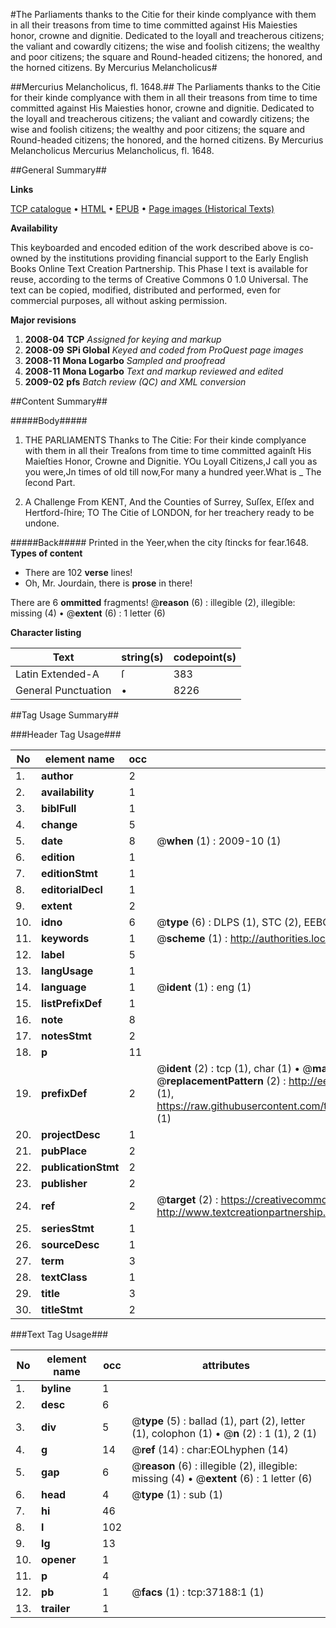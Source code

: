 #The Parliaments thanks to the Citie for their kinde complyance with them in all their treasons from time to time committed against His Maiesties honor, crowne and dignitie. Dedicated to the loyall and treacherous citizens; the valiant and cowardly citizens; the wise and foolish citizens; the wealthy and poor citizens; the square and Round-headed citizens; the honored, and the horned citizens. By Mercurius Melancholicus#

##Mercurius Melancholicus, fl. 1648.##
The Parliaments thanks to the Citie for their kinde complyance with them in all their treasons from time to time committed against His Maiesties honor, crowne and dignitie. Dedicated to the loyall and treacherous citizens; the valiant and cowardly citizens; the wise and foolish citizens; the wealthy and poor citizens; the square and Round-headed citizens; the honored, and the horned citizens. By Mercurius Melancholicus
Mercurius Melancholicus, fl. 1648.

##General Summary##

**Links**

[TCP catalogue](http://www.ota.ox.ac.uk/tcp/)  • 
[HTML](http://tei.it.ox.ac.uk/tcp/Texts-HTML/free/A56/A56427.html)  • 
[EPUB](http://tei.it.ox.ac.uk/tcp/Texts-EPUB/free/A56/A56427.epub) • 
[Page images (Historical Texts)](https://data.historicaltexts.jisc.ac.uk/view?pubId=eebo-99832714e&pageId=eebo-99832714e-37188-1)

**Availability**

This keyboarded and encoded edition of the
	       work described above is co-owned by the institutions
	       providing financial support to the Early English Books
	       Online Text Creation Partnership. This Phase I text is
	       available for reuse, according to the terms of Creative
	       Commons 0 1.0 Universal. The text can be copied,
	       modified, distributed and performed, even for
	       commercial purposes, all without asking permission.

**Major revisions**

1. __2008-04__ __TCP__ *Assigned for keying and markup*
1. __2008-09__ __SPi Global__ *Keyed and coded from ProQuest page images*
1. __2008-11__ __Mona Logarbo__ *Sampled and proofread*
1. __2008-11__ __Mona Logarbo__ *Text and markup reviewed and edited*
1. __2009-02__ __pfs__ *Batch review (QC) and XML conversion*

##Content Summary##

#####Body#####

1. THE PARLIAMENTS Thanks to The Citie: For their kinde complyance with them in all their Treaſons from time to time committed againſt His Maieſties Honor, Crowne and Dignitie.
YOu Loyall Citizens,J call you as you were,Jn times of old till now,For many a hundred yeer.What is 
    _ The ſecond Part.

1. A Challenge From KENT, And the Counties of Surrey, Suſſex, Eſſex and Hertford-ſhire; TO The Citie of LONDON, for her treachery ready to be undone.

#####Back#####
Printed in the Yeer,when the city ſtincks for fear.1648.
**Types of content**

  * There are 102 **verse** lines!
  * Oh, Mr. Jourdain, there is **prose** in there!

There are 6 **ommitted** fragments! 
 @__reason__ (6) : illegible (2), illegible: missing (4)  •  @__extent__ (6) : 1 letter (6)

**Character listing**


|Text|string(s)|codepoint(s)|
|---|---|---|
|Latin Extended-A|ſ|383|
|General Punctuation|•|8226|

##Tag Usage Summary##

###Header Tag Usage###

|No|element name|occ|attributes|
|---|---|---|---|
|1.|__author__|2||
|2.|__availability__|1||
|3.|__biblFull__|1||
|4.|__change__|5||
|5.|__date__|8| @__when__ (1) : 2009-10 (1)|
|6.|__edition__|1||
|7.|__editionStmt__|1||
|8.|__editorialDecl__|1||
|9.|__extent__|2||
|10.|__idno__|6| @__type__ (6) : DLPS (1), STC (2), EEBO-CITATION (1), PROQUEST (1), VID (1)|
|11.|__keywords__|1| @__scheme__ (1) : http://authorities.loc.gov/ (1)|
|12.|__label__|5||
|13.|__langUsage__|1||
|14.|__language__|1| @__ident__ (1) : eng (1)|
|15.|__listPrefixDef__|1||
|16.|__note__|8||
|17.|__notesStmt__|2||
|18.|__p__|11||
|19.|__prefixDef__|2| @__ident__ (2) : tcp (1), char (1)  •  @__matchPattern__ (2) : ([0-9\-]+):([0-9IVX]+) (1), (.+) (1)  •  @__replacementPattern__ (2) : http://eebo.chadwyck.com/downloadtiff?vid=$1&page=$2 (1), https://raw.githubusercontent.com/textcreationpartnership/Texts/master/tcpchars.xml#$1 (1)|
|20.|__projectDesc__|1||
|21.|__pubPlace__|2||
|22.|__publicationStmt__|2||
|23.|__publisher__|2||
|24.|__ref__|2| @__target__ (2) : https://creativecommons.org/publicdomain/zero/1.0/ (1), http://www.textcreationpartnership.org/docs/. (1)|
|25.|__seriesStmt__|1||
|26.|__sourceDesc__|1||
|27.|__term__|3||
|28.|__textClass__|1||
|29.|__title__|3||
|30.|__titleStmt__|2||


###Text Tag Usage###

|No|element name|occ|attributes|
|---|---|---|---|
|1.|__byline__|1||
|2.|__desc__|6||
|3.|__div__|5| @__type__ (5) : ballad (1), part (2), letter (1), colophon (1)  •  @__n__ (2) : 1 (1), 2 (1)|
|4.|__g__|14| @__ref__ (14) : char:EOLhyphen (14)|
|5.|__gap__|6| @__reason__ (6) : illegible (2), illegible: missing (4)  •  @__extent__ (6) : 1 letter (6)|
|6.|__head__|4| @__type__ (1) : sub (1)|
|7.|__hi__|46||
|8.|__l__|102||
|9.|__lg__|13||
|10.|__opener__|1||
|11.|__p__|4||
|12.|__pb__|1| @__facs__ (1) : tcp:37188:1 (1)|
|13.|__trailer__|1||
